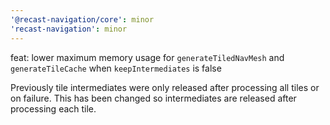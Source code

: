 ```yaml
---
'@recast-navigation/core': minor
'recast-navigation': minor
---
```


feat: lower maximum memory usage for `generateTiledNavMesh` and `generateTileCache` when `keepIntermediates` is false

Previously tile intermediates were only released after processing all tiles or on failure. This has been changed so intermediates are released after processing each tile.
